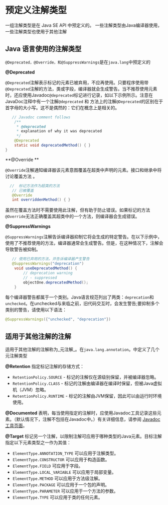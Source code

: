 # 预定义注解类型

一组注解类型是在 Java SE API 中预定义的。 一些注解类型由Java编译器使用，一些注解类型也使用于其他注解

## Java 语言使用的注解类型

`@Deprecated，@Override，和@SuppressWarnings`是在`java.lang`中预定义的


**@Deprecated**

`@Deprecated`注解表示标记的元素已被弃用，不应再使用。只要程序使用带`@Deprecated`注解的方法，类或字段，编译器就会生成警告。当不推荐使用元素时，还应使用Javadoc`@deprecated`标记进行记录，如以下示例所示。注意在JavaDoc注释中有一个注解`@deprecated` 和 方法上的注解`@Deprecated`的区别在于首字母的大小写。这不是偶然的：它们在概念上是相关的。

```java
   // Javadoc comment follows
    /**
     * @deprecated
     * explanation of why it was deprecated
     */
    @Deprecated
    static void deprecatedMethod() { }
}
```

**@Override **

`@Override`注解通知编译器该元素意图覆盖在超类中声明的元素。接口和继承中将讨论覆盖方法 。

```java
  //  标记方法作为超类的方法
   // 已被覆盖
   @Override 
   int overriddenMethod() { }
```

  虽然在覆盖方法时不需要使用此注解，但有助于防止错误。如果标记的方法`@Override`无法正确覆盖其超类中的一个方法，则编译器会生成错误。

**@SuppressWarnings**

  `@SuppressWarnings`注解告诉编译器抑制它将会生成的特定警告。在以下示例中，使用了不推荐使用的方法，编译器通常会生成警告。但是，在这种情况下，注解会导致警告被抑制。

```java
   // 使用已弃用的方法，并告诉编译器产生警告
   @SuppressWarnings("deprecation")
    void useDeprecatedMethod() {
        // deprecation warning
        // - suppressed
        objectOne.deprecatedMethod();
    }
```

每个编译器警告都属于一个类别。Java语言规范列出了两类：`deprecation`和`unchecked`。在unchecked与来临之前，旧代码交互时，会发生警告;要抑制多个类别的警告，请使用以下语法：

```java
@SuppressWarnings({"unchecked", "deprecation"})
```

## 适用于其他注解的注解

适用于其他注解的注解称为_元注解_。在`java.lang.annotation`。中定义了几个元注解类型

**@Retention** 指定标记注解的存储方式：

* `RetentionPolicy.SOURCE` - 标记的注解仅在源级别保留，并被编译器忽略。
* `RetentionPolicy.CLASS` - 标记的注解由编译器在编译时保留，但被Java虚拟机（JVM）忽略。
* `RetentionPolicy.RUNTIME` - 标记的注解由JVM保留，因此可以由运行时环境使用。

**@Documented** 表明，每当使用指定的注解时，应使用Javadoc工具记录这些元素。（默认情况下，注解不包括在Javadoc中。）有关详细信息，请参阅 [Javadoc工具页面](https://docs.oracle.com/javase/8/docs/technotes/guides/javadoc/index.html)。

**@Target** 标记另一个注解，以限制注解可应用于哪种类型的Java元素。目标注解指定以下元素类型之一作为其值：

* `ElementType.ANNOTATION_TYPE` 可以应用于注解类型。
* `ElementType.CONSTRUCTOR` 可以应用于构造函数。
* `ElementType.FIELD` 可应用于字段。
* `ElementType.LOCAL_VARIABLE` 可以应用于局部变量。
* `ElementType.METHOD` 可以应用于方法级注解。
* `ElementType.PACKAGE` 可以应用于一个包的声明。
* `ElementType.PARAMETER` 可以应用于一个方法的参数。
* `ElementType.TYPE` 可以应用于类的任何元素。